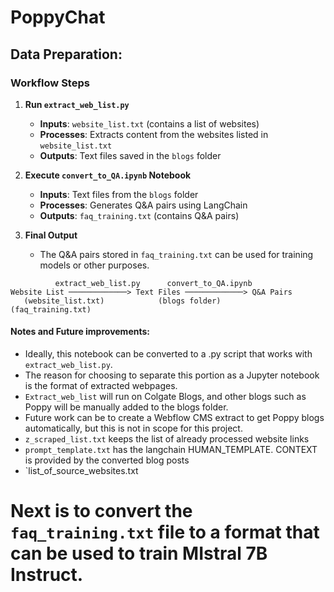 # PoppyChat

## Data Preparation:
### Workflow Steps

1. **Run `extract_web_list.py`**
   - **Inputs**: `website_list.txt` (contains a list of websites)
   - **Processes**: Extracts content from the websites listed in `website_list.txt`
   - **Outputs**: Text files saved in the `blogs` folder

2. **Execute `convert_to_QA.ipynb` Notebook**
   - **Inputs**: Text files from the `blogs` folder
   - **Processes**: Generates Q&A pairs using LangChain
   - **Outputs**: `faq_training.txt` (contains Q&A pairs)

3. **Final Output**
   - The Q&A pairs stored in `faq_training.txt` can be used for training models or other purposes.

```
          extract_web_list.py      convert_to_QA.ipynb
Website List ─────────────> Text Files ─────────────> Q&A Pairs
   (website_list.txt)            (blogs folder)          (faq_training.txt)
```


#### Notes and Future improvements:
- Ideally, this notebook can be converted to a .py script that works with `extract_web_list.py`.
- The reason for choosing to separate this portion as a Jupyter notebook is the format of extracted webpages.
- `Extract_web_list` will run on Colgate Blogs, and other blogs such as Poppy will be manually added to the blogs folder.
- Future work can be to create a Webflow CMS extract to get Poppy blogs automatically, but this is not in scope for this project.
- `z_scraped_list.txt` keeps the list of already processed website links
- `prompt_template.txt` has the langchain HUMAN_TEMPLATE. CONTEXT is provided by the converted blog posts
- `list_of_source_websites.txt


# Next is to convert the `faq_training.txt` file to a format that can be used to train MIstral 7B Instruct.
